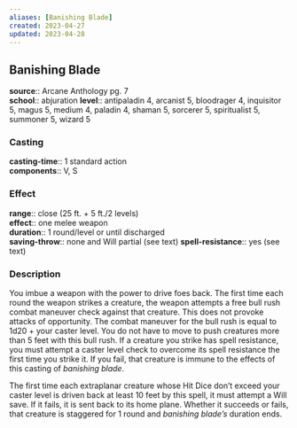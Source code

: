 ```yaml
---
aliases: [Banishing Blade]
created: 2023-04-27
updated: 2023-04-28
---
```


## Banishing Blade

**source**:: Arcane Anthology pg. 7  
**school**:: abjuration
**level**:: antipaladin 4, arcanist 5, bloodrager 4, inquisitor 5, magus 5, medium 4, paladin 4, shaman 5, sorcerer 5, spiritualist 5, summoner 5, wizard 5

### Casting

**casting-time**:: 1 standard action  
**components**:: V, S

### Effect

**range**:: close (25 ft. + 5 ft./2 levels)  
**effect**:: one melee weapon  
**duration**:: 1 round/level or until discharged  
**saving-throw**:: none and Will partial (see text)
**spell-resistance**:: yes (see text)

### Description

You imbue a weapon with the power to drive foes back. The first time each round the weapon strikes a creature, the weapon attempts a free bull rush combat maneuver check against that creature. This does not provoke attacks of opportunity. The combat maneuver for the bull rush is equal to 1d20 + your caster level. You do not have to move to push creatures more than 5 feet with this bull rush. If a creature you strike has spell resistance, you must attempt a caster level check to overcome its spell resistance the first time you strike it. If you fail, that creature is immune to the effects of this casting of *banishing blade*.  
  
The first time each extraplanar creature whose Hit Dice don’t exceed your caster level is driven back at least 10 feet by this spell, it must attempt a Will save. If it fails, it is sent back to its home plane. Whether it succeeds or fails, that creature is staggered for 1 round and *banishing blade’s* duration ends.
